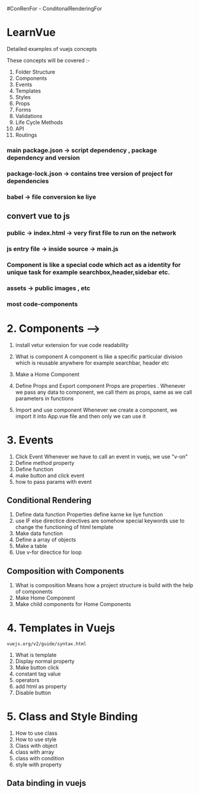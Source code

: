 #ConRenFor - ConditonalRenderingFor


# LearnVue
Detailed examples of vuejs concepts

These concepts will be covered :-
1. Folder Structure
2. Components
3. Events
4. Templates
5. Styles
6. Props
7. Forms
8. Validations
9. Life Cycle Methods
10. API
11. Routings

### main package.json -> script dependency , package dependency and version

### package-lock.json -> contains tree version of project for dependencies 

### babel -> file conversion ke liye
## convert vue to js 

### public -> index.html -> very first file to run on the network

### js entry file -> inside source  -> main.js

### Component is like a special code which act as a identity for unique task for example searchbox,header,sidebar etc.

### assets -> public images , etc

### most code-components


# 2. Components -->

1. install vetur extension for vue code readability
2. What is component 
    A component is like a specific particular division which is reusable anywhere for example searchbar, header etc

3. Make a Home Component
4. Define Props and Export component
    Props are properties . Whenever we pass any data to component, we call them as props, same as we call parameters in functions

5. Import and use component
    Whenever we create a component, we import it into
    App.vue file and then only we can use it

# 3. Events

1. Click Event
  Whenever we have to call an event in vuejs, we use "v-on"
2. Define method property
3. Define function
4. make button and click event
5. how to pass params with event

## Conditional Rendering

1. Define data function
    Properties define karne ke liye function
2. use IF else directice 
    directives are somehow special keywords use to change the functioning of html template
3. Make data function
4. Define a array of objects
5. Make a table
6. Use v-for directice for loop

## Composition with Components

1. What is composition
     Means how a project structure is build with the help of components
2. Make Home Component
3. Make child components for Home Components

# 4. Templates in Vuejs
    vuejs.org/v2/guide/syntax.html
1. What is template
2. Display normal property
3. Make button click
4. constant tag value
5. operators
6. add html as property
7. Disable button

# 5. Class and Style Binding

1. How to use class
2. How to use style
3. Class with object
4. class with array
5. class with condition
6. style with property


## Data binding in vuejs
